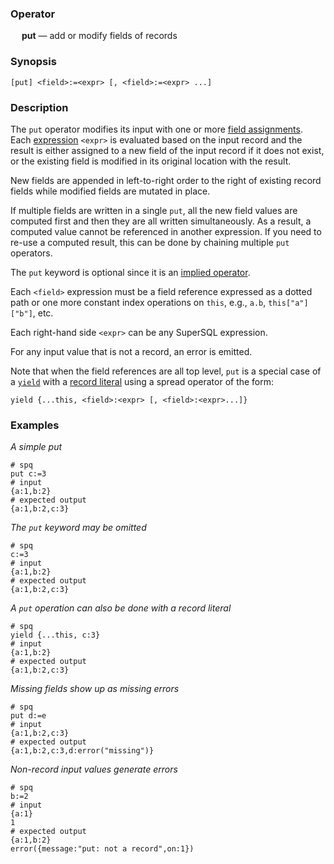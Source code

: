 ### Operator

&emsp; **put** &mdash; add or modify fields of records

### Synopsis
```
[put] <field>:=<expr> [, <field>:=<expr> ...]
```
### Description

The `put` operator modifies its input with
one or more [field assignments](../pipeline-model.md#field-assignments).
Each [expression](../expressions.md) `<expr>` is evaluated based on the input record
and the result is either assigned to a new field of the input record if it does not
exist, or the existing field is modified in its original location with the result.

New fields are appended in left-to-right order to the right of existing record fields
while modified fields are mutated in place.

If multiple fields are written in a single `put`, all the new field values are
computed first and then they are all written simultaneously.  As a result,
a computed value cannot be referenced in another expression.  If you need
to re-use a computed result, this can be done by chaining multiple `put` operators.

The `put` keyword is optional since it is an
[implied operator](../pipeline-model.md#implied-operators).

Each `<field>` expression must be a field reference expressed as a dotted path or one more
constant index operations on `this`, e.g., `a.b`, `this["a"]["b"]`,
etc.

Each right-hand side `<expr>` can be any SuperSQL expression.

For any input value that is not a record, an error is emitted.

Note that when the field references are all top level,
`put` is a special case of a [`yield`](yield.md) with a
[record literal](../expressions.md#record-expressions)
using a spread operator of the form:
```
yield {...this, <field>:<expr> [, <field>:<expr>...]}
```

### Examples

_A simple put_
```mdtest-spq
# spq
put c:=3
# input
{a:1,b:2}
# expected output
{a:1,b:2,c:3}
```

_The `put` keyword may be omitted_
```mdtest-spq
# spq
c:=3
# input
{a:1,b:2}
# expected output
{a:1,b:2,c:3}
```

_A `put` operation can also be done with a record literal_
```mdtest-spq
# spq
yield {...this, c:3}
# input
{a:1,b:2}
# expected output
{a:1,b:2,c:3}
```

_Missing fields show up as missing errors_
```mdtest-spq
# spq
put d:=e
# input
{a:1,b:2,c:3}
# expected output
{a:1,b:2,c:3,d:error("missing")}
```

_Non-record input values generate errors_
```mdtest-spq {data-layout="stacked"}
# spq
b:=2
# input
{a:1}
1
# expected output
{a:1,b:2}
error({message:"put: not a record",on:1})
```
